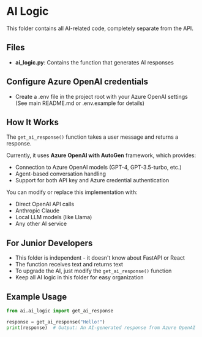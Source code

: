 # AI Logic

This folder contains all AI-related code, completely separate from the API.

## Files

- **ai_logic.py**: Contains the function that generates AI responses

## Configure Azure OpenAI credentials
- Create a .env file in the project root with your Azure OpenAI settings (See main README.md or .env.example for details)

## How It Works

The `get_ai_response()` function takes a user message and returns a response.

Currently, it uses **Azure OpenAI with AutoGen** framework, which provides:
- Connection to Azure OpenAI models (GPT-4, GPT-3.5-turbo, etc.)
- Agent-based conversation handling
- Support for both API key and Azure credential authentication

You can modify or replace this implementation with:
- Direct OpenAI API calls
- Anthropic Claude
- Local LLM models (like Llama)
- Any other AI service

## For Junior Developers

- This folder is independent - it doesn't know about FastAPI or React
- The function receives text and returns text
- To upgrade the AI, just modify the `get_ai_response()` function
- Keep all AI logic in this folder for easy organization

## Example Usage

```python
from ai.ai_logic import get_ai_response

response = get_ai_response("Hello!")
print(response)  # Output: An AI-generated response from Azure OpenAI
```
